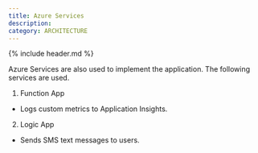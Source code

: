 ```yaml
---
title: Azure Services
description:
category: ARCHITECTURE
---
```


{% include header.md %}

Azure Services are also used to implement the application. The following services are used.

1. Function App
  * Logs custom metrics to Application Insights.
2. Logic App
  * Sends SMS text messages to users.